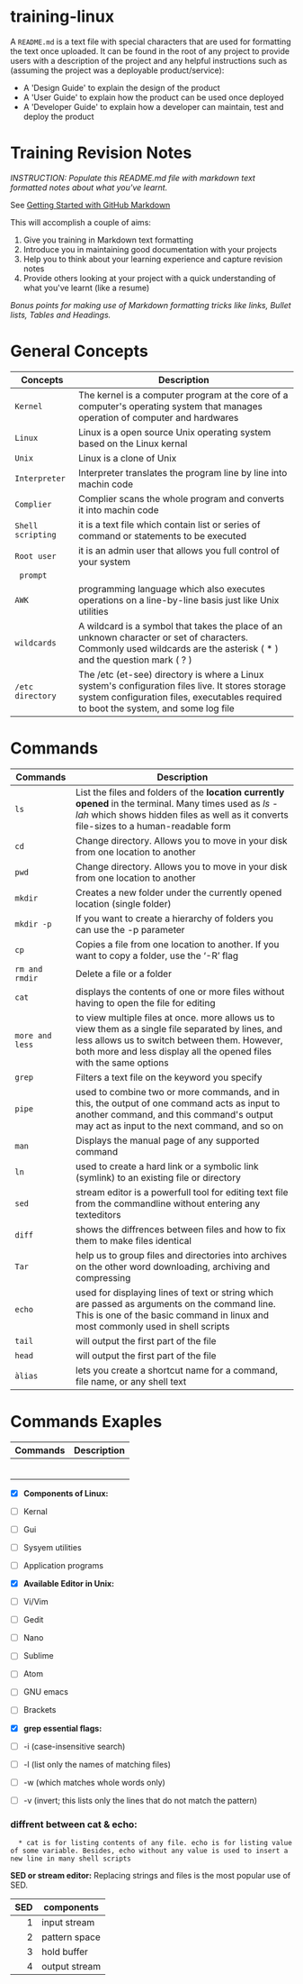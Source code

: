 # training-linux

A `README.md` is a text file with special characters that are used for formatting the text once uploaded.
It can be found in the root of any project to provide users with a description of the project
and any helpful instructions such as (assuming the project was a deployable product/service):

* A 'Design Guide' to explain the design of the product
* A 'User Guide' to explain how the product can be used once deployed
* A 'Developer Guide' to explain how a developer can maintain, test and deploy the product

# Training Revision Notes

_INSTRUCTION: Populate this README.md file with markdown text formatted notes about what you've learnt._

See [Getting Started with GitHub Markdown](https://docs.github.com/en/get-started/writing-on-github/getting-started-with-writing-and-formatting-on-github)

This will accomplish a couple of aims:

1. Give you training in Markdown text formatting
2. Introduce you in maintaining good documentation with your projects
3. Help you to think about your learning experience and capture revision notes
4. Provide others looking at your project with a quick understanding of what you've learnt (like a resume)

_Bonus points for making use of Markdown formatting tricks like links, Bullet lists, Tables and Headings._



# General Concepts

| Concepts  | Description |
| --- | --- |
| `Kernel` | The kernel is a computer program at the core of a computer's operating system that manages operation of computer and hardwares |
| `Linux` | Linux is a open source Unix operating system based on the Linux kernal |
| `Unix`  | Linux is a clone of Unix |
| `Interpreter`| Interpreter translates the program line by line into machin code |
| `Complier`| Complier scans the whole program and converts it into machin code |
| `Shell scripting`| it is a text file which contain list or series of command or statements to be executed |
| `Root user`| it is an admin user that allows you full control of your system|
| ` prompt`| 
| `AWK`| programming language which also executes operations on a line-by-line basis just like Unix utilities |
| `wildcards` | A wildcard is a symbol that takes the place of an unknown character or set of characters. Commonly used wildcards are the asterisk ( * ) and the question mark ( ? ) |
|`/etc directory`| The /etc (et-see) directory is where a Linux system's configuration files live. It stores storage system configuration files, executables required to boot the system, and some log file |




# Commands

| Commands  | Description |
| --- | --- |
| `ls` | List the files and folders of the **location currently opened** in the terminal. Many times used as *ls -lah* which shows hidden files as well as it converts file-sizes to a human-readable form |
|`cd`| Change directory. Allows you to move in your disk from one location to another |
|`pwd`| Change directory. Allows you to move in your disk from one location to another |
|`mkdir`| Creates a new folder under the currently opened location (single folder) |
|`mkdir -p`| If you want to create a hierarchy of folders you can use the -p parameter |
|`cp`| Copies a file from one location to another. If you want to copy a folder, use the ‘-R’ flag |
|`rm and rmdir`| Delete a file or a folder |
|`cat`| displays the contents of one or more files without having to open the file for editing |
|`more and less`| to view multiple files at once. more allows us to view them as a single file separated by lines, and less allows us to switch between them. However, both more and less display all the opened files with the same options |
|`grep`| Filters a text file on the keyword you specify |
|`pipe`| used to combine two or more commands, and in this, the output of one command acts as input to another command, and this command's output may act as input to the next command, and so on |
|`man` | Displays the manual page of any supported command |
|`ln`| used to create a hard link or a symbolic link (symlink) to an existing file or directory |
|`sed`| stream editor is a powerfull tool for editing text file from the commandline without entering any texteditors|
| `diff`| shows the diffrences between files and how to fix them to make files identical |
|`Tar`| help us to group files and directories into archives on the other word downloading, archiving and compressing |
|`echo`| used for displaying lines of text or string which are passed as arguments on the command line. This is one of the basic command in linux and most commonly used in shell scripts |
|`tail`| will output the first part of the file |
|`head`| will output the first part of the file |
|`àlias`| lets you create a shortcut name for a command, file name, or any shell text |

# Commands Exaples

| Commands  | Description |
| --- | --- |
|     |     |
|     |     |
|     |     |
|     |     |
|     |     |
|     |     |
 



- [x] **Components of Linux:**
- [ ] Kernal
- [ ] Gui
- [ ] Sysyem utilities
- [ ] Application programs

- [x] **Available Editor in Unix:**
- [ ] Vi/Vim
- [ ] Gedit
- [ ] Nano
- [ ] Sublime
- [ ] Atom
- [ ] GNU emacs
- [ ] Brackets

- [x] **grep essential flags:**
- [ ] -i (case-insensitive search)
- [ ] -l (list only the names of matching files)
- [ ] -w (which matches whole words only)
- [ ] -v (invert; this lists only the lines that do not match the pattern)

 ### diffrent between cat & echo:
 
      * cat is for listing contents of any file. echo is for listing value of some variable. Besides, echo without any value is used to insert a new line in many shell scripts
      
      
**SED or stream editor:**
Replacing strings and files is the most popular use of SED. 

|SED | components |
|-----:|-----------|
|     1| input stream|
|     2| pattern space|
|     3| hold buffer|
|     4| output stream



















